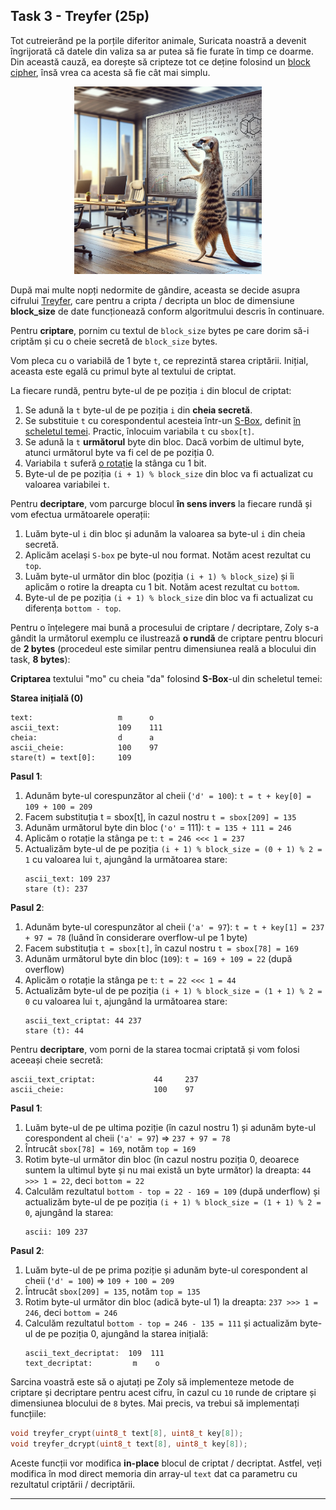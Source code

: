 ## Task 3 - Treyfer (25p)

Tot cutreierând pe la porțile diferitor animale, Suricata noastră a devenit îngrijorată că datele din valiza sa ar putea să fie furate în timp ce doarme.
Din această cauză, ea dorește să cripteze tot ce deține folosind un [block cipher](https://en.wikipedia.org/wiki/Block_cipher),
însă vrea ca acesta să fie cât mai simplu.

<div align="center">
    <img title="IDS" alt="IDS" src="../images/suricata_crypto.webp" width="300" height="300">
</div>

După mai multe nopți nedormite de gândire, aceasta se decide asupra cifrului [Treyfer](https://en.wikipedia.org/wiki/Treyfer), care pentru a cripta / decripta un bloc de dimensiune **block_size** de date funcționează conform algoritmului descris în continuare.

Pentru **criptare**, pornim cu textul de `block_size` bytes pe care dorim să-i criptăm și cu o cheie secretă de `block_size` bytes.

Vom pleca cu o variabilă de 1 byte `t`, ce reprezintă starea
criptării.
Inițial, aceasta este egală cu primul byte al textului de criptat.

La fiecare rundă, pentru byte-ul de pe poziția `i` din blocul de criptat:
1. Se adună la `t` byte-ul de pe poziția `i` din **cheia secretă**.
2. Se substituie `t` cu corespondentul acesteia într-un [S-Box](https://en.wikipedia.org/wiki/S-box), definit [în scheletul temei](https://gitlab.cs.pub.ro/iocla/tema2-2024-private/-/blob/master/src/task-3/treyfer.asm#L4). Practic, înlocuim variabila `t` cu `sbox[t]`.
3. Se adună la `t` **următorul** byte din bloc. Dacă vorbim de ultimul byte, atunci următorul byte va fi cel de pe poziția 0.
4. Variabila `t` suferă [o rotație](https://github.com/systems-cs-pub-ro/iocla/tree/master/laborator/content/reprezentare-numere#4-rota%C8%9Bii) la stânga cu 1 bit.
5. Byte-ul de pe poziția `(i + 1) % block_size` din bloc va fi actualizat cu valoarea variabilei `t`.

Pentru **decriptare**, vom parcurge blocul **în sens invers**  la fiecare rundă
și vom efectua următoarele operații:
1. Luăm byte-ul `i` din bloc și adunăm la valoarea sa byte-ul `i` din cheia secretă.
2. Aplicăm același `S-box` pe byte-ul nou format. Notăm acest rezultat cu `top`.
3. Luăm byte-ul următor din bloc (poziția `(i + 1) % block_size`) și îi aplicăm o rotire la dreapta cu 1 bit. Notăm acest rezultat cu `bottom`.
4.  Byte-ul de pe poziția `(i + 1) % block_size` din bloc va fi actualizat cu diferența `bottom - top`.

Pentru o înțelegere mai bună a procesului de criptare / decriptare, Zoly s-a gândit
la următorul exemplu ce ilustrează **o rundă** de criptare pentru blocuri de **2 bytes**
(procedeul este similar pentru dimensiunea reală a blocului din task, **8 bytes**):

**Criptarea** textului "mo" cu cheia "da" folosind **S-Box**-ul din scheletul temei:

**Starea inițială (0)**
```
text:                   m      o
ascii_text:             109    111
cheia:                  d      a
ascii_cheie:            100    97
stare(t) = text[0]:     109
```

**Pasul 1**:
1. Adunăm byte-ul corespunzător al cheii (`'d' = 100`): `t = t + key[0] = 109 + 100 = 209`
2. Facem substituția t = sbox[t], în cazul nostru `t = sbox[209] = 135`
3. Adunăm următorul byte din bloc (`'o'` = 111): `t = 135 + 111 = 246`
4. Aplicăm o rotație la stânga pe `t`: `t = 246 <<< 1 = 237`
5. Actualizăm byte-ul de pe poziția `(i + 1) % block_size = (0 + 1) % 2 = 1` cu valoarea lui `t`, ajungând la următoarea stare:
    ```
    ascii_text: 109 237
    stare (t): 237
    ```

**Pasul 2**:
1. Adunăm byte-ul corespunzător al cheii (`'a' = 97`): `t = t + key[1] = 237 + 97 = 78` (luând în considerare overflow-ul pe 1 byte)
2. Facem substituția `t = sbox[t]`, în cazul nostru `t = sbox[78] = 169`
3. Adunăm următorul byte din bloc (`109`): `t = 169 + 109 = 22` (după overflow)
4. Aplicăm o rotație la stânga pe `t`: `t = 22 <<< 1 = 44`
5. Actualizăm byte-ul de pe poziția `(i + 1) % block_size = (1 + 1) % 2 = 0` cu valoarea lui `t`, ajungând la următoarea stare:
    ```
    ascii_text_criptat: 44 237
    stare (t): 44
    ```

Pentru **decriptare**, vom porni de la starea tocmai criptată și vom folosi aceeași cheie secretă:
```
ascii_text_criptat:             44     237
ascii_cheie:                    100    97
```

**Pasul 1**:
1. Luăm byte-ul de pe ultima poziție (în cazul nostru 1) și adunăm byte-ul corespondent al cheii (`'a' = 97`) => `237 + 97 = 78`
2. Întrucât `sbox[78] = 169`, notăm `top = 169`
3. Rotim byte-ul următor din bloc (în cazul nostru poziția 0, deoarece suntem la ultimul byte și nu mai există un byte următor) la dreapta: `44 >>> 1 = 22`, deci `bottom = 22`
4. Calculăm rezultatul `bottom - top = 22 - 169 = 109` (după underflow) și actualizăm byte-ul de pe poziția `(i + 1) % block_size = (1 + 1) % 2 = 0`, ajungând la starea:
    ```
    ascii: 109 237
    ```

**Pasul 2**:
1. Luăm byte-ul de pe prima poziție și adunăm byte-ul corespondent al cheii (`'d' = 100`) => `109 + 100 = 209`
2. Întrucât `sbox[209] = 135`, notăm `top = 135`
3. Rotim byte-ul următor din bloc (adică byte-ul 1) la dreapta: `237 >>> 1 = 246`, deci `bottom = 246`
4. Calculăm rezultatul `bottom - top = 246 - 135 = 111` și actualizăm byte-ul de pe poziția 0, ajungând la starea inițială:
    ```
    ascii_text_decriptat:  109  111
    text_decriptat:         m    o
    ```

Sarcina voastră este să o ajutați pe Zoly să implementeze metode de criptare și
decriptare pentru acest cifru, în cazul cu `10` runde de criptare și dimensiunea blocului de `8` bytes.
Mai precis, va trebui să implementați funcțiile:

```c
void treyfer_crypt(uint8_t text[8], uint8_t key[8]);
void treyfer_dcrypt(uint8_t text[8], uint8_t key[8]);
```
Aceste funcții vor modifica **in-place** blocul de criptat / decriptat. Astfel,
veți modifica în mod direct memoria din array-ul `text` dat ca parametru cu rezultatul criptării /  decriptării.

---
